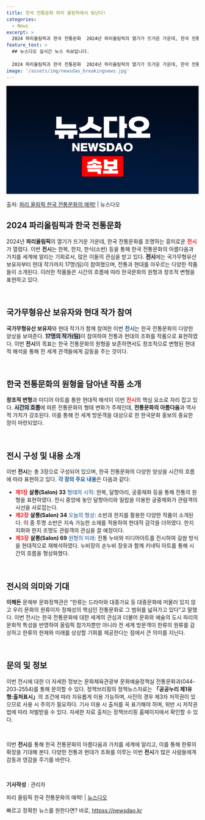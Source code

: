 ```yaml
---
title: 한국 전통문화 파리 올림픽에서 빛난다!
categories:
  - News
excerpt: >
  2024 파리올림픽과 한국 전통문화  2024년 파리올림픽의 열기가 뜨거운 가운데, 한국 전통문화를 조명하는…
feature_text: >
  ## 뉴스다오 실시간 뉴스 속보입니다.

  2024 파리올림픽과 한국 전통문화  2024년 파리올림픽의 열기가 뜨거운 가운데, 한국 전통문화를 조명하는…
image: '/assets/img/newsdao_breakingnews.jpg'
---
```


![뉴스다오 속보](/assets/img/newsdao_breakingnews.jpg)

<p>출처: <a href="httpss://newsdao.kr/5039" rel="dofollow">파리 올림픽 한국 전통문화의 매력!</a> | 뉴스다오</p>

<h2 data-ke-size="size26">2024 파리올림픽과 한국 전통문화</h2>

<p data-ke-size="size16">2024년 <b>파리올림픽</b>의 열기가 뜨거운 가운데, 한국 전통문화를 조명하는 흥미로운 <b><span style="color: #ee2323;">전시</span></b>가 열렸다. 이번 <b>전시</b>는 한복, 한지, 한식(소반) 등을 통해 한국 전통문화의 아름다움과 가치를 세계에 알리는 기회로서, 많은 이들의 관심을 받고 있다. <b><span style="background-color: #21538527;">전시</span></b>에는 국가무형유산 보유자부터 현대 작가까지 17명(팀)이 참여했으며, 전통과 현대를 아우르는 다양한 작품들이 소개된다. 이러한 작품들은 시간의 흐름에 따라 한국문화의 원형과 창조적 변형을 표현하고 있다.</p>

<p data-ke-size="size16">&nbsp;</p>

<h2 data-ke-size="size26">국가무형유산 보유자와 현대 작가 참여</h2>

<p data-ke-size="size16"><b>국가무형유산 보유자</b>와 현대 작가가 함께 참여한 이번 <b><span style="color: #1a5490;">전시</span></b>는 한국 전통문화의 다양한 양상을 보여준다. <b><span style="background-color: #21538527;">17명의 작가(팀)</span></b>이 참여하여 전통과 현대의 조화를 작품으로 표현하였다. 이번 <b>전시</b>의 목표는 한국 전통문화의 원형을 보존하면서도 창조적으로 변형된 현대적 해석을 통해 전 세계 관객들에게 감동을 주는 것이다.</p>

<p data-ke-size="size16">&nbsp;</p>

<h2 data-ke-size="size26">한국 전통문화의 원형을 담아낸 작품 소개</h2>

<p data-ke-size="size16"><b>창조적 변형</b>과 미디어 아트를 통한 현대적 해석이 이번 <b><span style="color: #ee2323;">전시</span></b>의 핵심 요소로 자리 잡고 있다. <b><span style="background-color: #21538527;">시간의 흐름</span></b>에 따른 전통문화의 형태 변화가 주제인데, <b>전통문화의 아름다움</b>과 역사적 가치가 강조된다. 이를 통해 전 세계 방문객을 대상으로 한 한국문화 홍보의 중요한 장이 마련되었다.</p>

<p data-ke-size="size16">&nbsp;</p>

<h2 data-ke-size="size26">전시 구성 및 내용 소개</h2>

<p data-ke-size="size16">이번 <b>전시</b>는 총 3장으로 구성되어 있으며, 한국 전통문화의 다양한 양상을 시간의 흐름에 따라 표현하고 있다. <b><span style="color: #1a5490;">각 장의 주요 내용</span></b>은 다음과 같다:</p>

<ul>
    <li><b><span style="color: #ee2323;">제1장</span></b> <b>살롱(Salon) 33</b> <span style="color: #1a5490;">형태의 시작</span>: 한복, 달항아리, 궁중채화 등을 통해 전통의 원형을 표현하였다. 전시 중앙에 놓인 달항아리와 밀랍을 이용한 궁중채화가 관람객의 시선을 사로잡는다.</li>
    <li><b><span style="color: #ee2323;">제2장</span></b> <b>살롱(Salon) 34</b> <span style="color: #1a5490;">오늘의 형상</span>: 소반과 한지를 활용한 다양한 작품이 소개된다. 이 중 투명 소반은 지속 가능한 소재를 적용하여 현대적 감각을 더하였다. 한지 지화와 한지 조명도 관람객의 관심을 끌 예정이다.</li>
    <li><b><span style="color: #ee2323;">제3장</span></b> <b>살롱(Salon) 69</b> <span style="color: #1a5490;">원형의 미래</span>: 전통 누비와 미디어아트를 전시하여 길쌈 방식을 현대적으로 재해석하였다. 누비장의 손누비 장옷과 함께 키네틱 아트를 통해 시간의 흐름을 형상화했다.</li>
</ul>

<p data-ke-size="size16">&nbsp;</p>

<h2 data-ke-size="size26">전시의 의미와 기대</h2>

<p data-ke-size="size16"><b>이해돈</b> 문체부 문화정책관은 “한류는 드라마와 대중가요 등 대중문화에 머물러 있지 않고 우리 문화의 원류이자 정체성의 핵심인 전통문화로 그 범위를 넓혀가고 있다”고 말했다. 이번 전시는 한국 전통문화에 대한 세계의 관심과 더불어 문화와 예술의 도시 파리의 문화적 특성을 반영하여 올림픽 참가자뿐만 아니라 전 세계 방문객이 한류의 원류를 감상하고 한류의 현재와 미래를 상상할 기회를 제공한다는 점에서 큰 의미를 지닌다.</p>

<p data-ke-size="size16">&nbsp;</p>

<h2 data-ke-size="size26">문의 및 정보</h2>

<p data-ke-size="size16">이번 전시에 대한 더 자세한 정보는 문화체육관광부 문화예술정책실 전통문화과(044-203-2554)를 통해 문의할 수 있다. 정책브리핑의 정책뉴스자료는 <b>「공공누리 제1유형:출처표시」</b>의 조건에 따라 자유롭게 이용 가능하며, 사진의 경우 제3자 저작권이 있으므로 사용 시 주의가 필요하다. 기사 이용 시 출처를 꼭 표기해야 하며, 위반 시 저작권법에 따라 처벌받을 수 있다. 자세한 자료 출처는 정책브리핑 홈페이지에서 확인할 수 있다.</p>

<p data-ke-size="size16">&nbsp;</p>

<p data-ke-size="size16">이번 <b>전시</b>를 통해 한국 전통문화의 아름다움과 가치를 세계에 알리고, 이를 통해 한류의 확장을 기대해 본다. 다양한 전통과 현대가 조화를 이루는 이번 <b>전시</b>가 많은 사람들에게 감동과 영감을 주기를 바란다.</p>

<p data-ke-size="size16">&nbsp;</p>

<p data-ke-size="size16"><b>기사작성</b> : 관리자</p>
<p data-ke-size="size16">파리 올림픽 한국 전통문화의 매력! | <a href="httpss://newsdao.kr/5039">뉴스다오</a></p> 

빠르고 정확한 뉴스를 원한다면? 바로, <a href="httpss://newsdao.kr" rel="dofollow">httpss://newsdao.kr</a>


